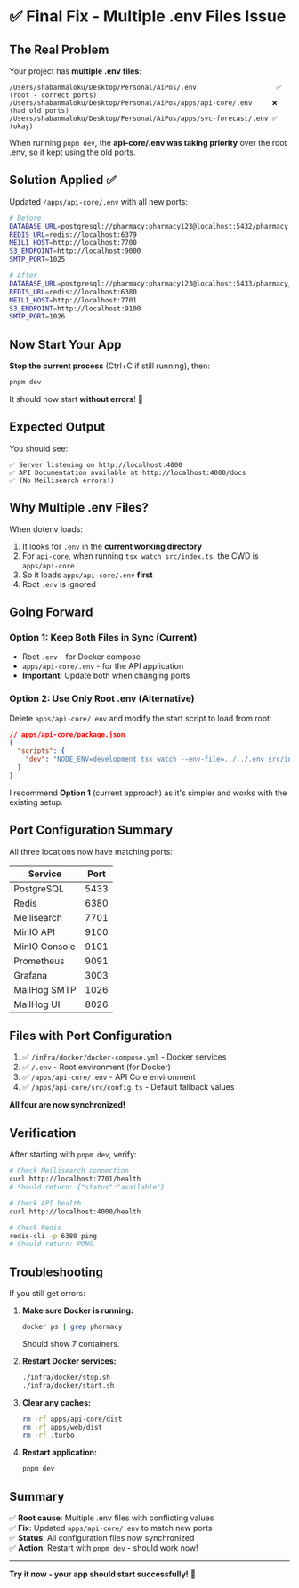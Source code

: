 # ✅ Final Fix - Multiple .env Files Issue

## The Real Problem

Your project has **multiple .env files**:
```
/Users/shabanmaloku/Desktop/Personal/AiPos/.env                    ✅ (root - correct ports)
/Users/shabanmaloku/Desktop/Personal/AiPos/apps/api-core/.env     ❌ (had old ports)
/Users/shabanmaloku/Desktop/Personal/AiPos/apps/svc-forecast/.env ✅ (okay)
```

When running `pnpm dev`, the **api-core/.env was taking priority** over the root .env, so it kept using the old ports.

## Solution Applied ✅

Updated `/apps/api-core/.env` with all new ports:

```bash
# Before
DATABASE_URL=postgresql://pharmacy:pharmacy123@localhost:5432/pharmacy_pos
REDIS_URL=redis://localhost:6379
MEILI_HOST=http://localhost:7700
S3_ENDPOINT=http://localhost:9000
SMTP_PORT=1025

# After
DATABASE_URL=postgresql://pharmacy:pharmacy123@localhost:5433/pharmacy_pos
REDIS_URL=redis://localhost:6380
MEILI_HOST=http://localhost:7701
S3_ENDPOINT=http://localhost:9100
SMTP_PORT=1026
```

## Now Start Your App

**Stop the current process** (Ctrl+C if still running), then:

```bash
pnpm dev
```

It should now start **without errors**! 🎉

## Expected Output

You should see:
```
✅ Server listening on http://localhost:4000
✅ API Documentation available at http://localhost:4000/docs
✅ (No Meilisearch errors!)
```

## Why Multiple .env Files?

When dotenv loads:
1. It looks for `.env` in the **current working directory**
2. For `api-core`, when running `tsx watch src/index.ts`, the CWD is `apps/api-core`
3. So it loads `apps/api-core/.env` **first**
4. Root `.env` is ignored

## Going Forward

### Option 1: Keep Both Files in Sync (Current)
- Root `.env` - for Docker compose
- `apps/api-core/.env` - for the API application
- **Important**: Update both when changing ports

### Option 2: Use Only Root .env (Alternative)
Delete `apps/api-core/.env` and modify the start script to load from root:

```json
// apps/api-core/package.json
{
  "scripts": {
    "dev": "NODE_ENV=development tsx watch --env-file=../../.env src/index.ts"
  }
}
```

I recommend **Option 1** (current approach) as it's simpler and works with the existing setup.

## Port Configuration Summary

All three locations now have matching ports:

| Service       | Port  |
|---------------|-------|
| PostgreSQL    | 5433  |
| Redis         | 6380  |
| Meilisearch   | 7701  |
| MinIO API     | 9100  |
| MinIO Console | 9101  |
| Prometheus    | 9091  |
| Grafana       | 3003  |
| MailHog SMTP  | 1026  |
| MailHog UI    | 8026  |

## Files with Port Configuration

1. ✅ `/infra/docker/docker-compose.yml` - Docker services
2. ✅ `/.env` - Root environment (for Docker)
3. ✅ `/apps/api-core/.env` - API Core environment
4. ✅ `/apps/api-core/src/config.ts` - Default fallback values

**All four are now synchronized!**

## Verification

After starting with `pnpm dev`, verify:

```bash
# Check Meilisearch connection
curl http://localhost:7701/health
# Should return: {"status":"available"}

# Check API health
curl http://localhost:4000/health

# Check Redis
redis-cli -p 6380 ping
# Should return: PONG
```

## Troubleshooting

If you still get errors:

1. **Make sure Docker is running:**
   ```bash
   docker ps | grep pharmacy
   ```
   Should show 7 containers.

2. **Restart Docker services:**
   ```bash
   ./infra/docker/stop.sh
   ./infra/docker/start.sh
   ```

3. **Clear any caches:**
   ```bash
   rm -rf apps/api-core/dist
   rm -rf apps/web/dist
   rm -rf .turbo
   ```

4. **Restart application:**
   ```bash
   pnpm dev
   ```

## Summary

✅ **Root cause**: Multiple .env files with conflicting values  
✅ **Fix**: Updated `apps/api-core/.env` to match new ports  
✅ **Status**: All configuration files now synchronized  
✅ **Action**: Restart with `pnpm dev` - should work now!  

---

**Try it now - your app should start successfully!** 🚀
